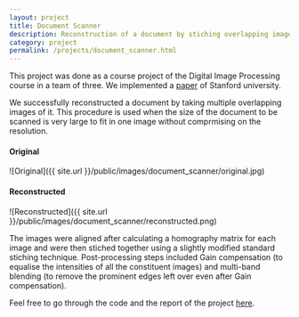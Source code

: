 ```yaml
---
layout: project
title: Document Scanner
description: Reconstruction of a document by stiching overlapping images 
category: project
permalink: /projects/document_scanner.html
---
```


This project was done as a course project of the Digital Image Processing course in a team of three.
We implemented a [paper](https://stacks.stanford.edu/file/druid:bf950qp8995/Badlani_Akinola_Li.pdf) of Stanford university.

We successfully reconstructed a document by taking multiple overlapping images of it. This procedure is used when the size of the document to be scanned is very large to fit in one image without comprmising on the resolution.

#### Original

 ![Original]({{ site.url }}/public/images/document_scanner/original.jpg)

#### Reconstructed

 ![Reconstructed]({{ site.url }}/public/images/document_scanner/reconstructed.png)


The images were aligned after calculating a homography matrix for each image and were then stiched together using a slightly modified standard stiching technique. Post-processing steps included Gain compensation (to equalise the intensities of all the constituent images) and multi-band blending (to remove the prominent edges left over even after Gain compensation).

Feel free to go through the code and the report of the project [here](https://github.com/udiboy1209/cs663-document-scanner). 
